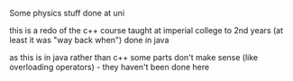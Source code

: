 Some physics stuff done at uni

this is a redo of the c++ course taught at imperial college to 2nd years (at least it was "way back when") done in java

as this is in java rather than c++ some parts don't make sense (like overloading operators) - they haven't been done here